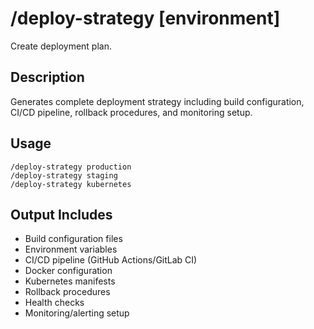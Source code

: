 # /deploy-strategy [environment]

Create deployment plan.

## Description
Generates complete deployment strategy including build configuration, CI/CD pipeline, rollback procedures, and monitoring setup.

## Usage
```
/deploy-strategy production
/deploy-strategy staging
/deploy-strategy kubernetes
```

## Output Includes
- Build configuration files
- Environment variables
- CI/CD pipeline (GitHub Actions/GitLab CI)
- Docker configuration
- Kubernetes manifests
- Rollback procedures
- Health checks
- Monitoring/alerting setup
